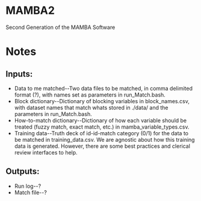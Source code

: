 # MAMBA2
Second Generation of the MAMBA Software

# Notes

## Inputs: 

* Data to me matched--Two data files to be matched, in comma delimited format (?), with names set as parameters in run_Match.bash. 
* Block dictionary--Dictionary of blocking variables in block_names.csv, with dataset names that match whats stored in ./data/ and the parameters in run_Match.bash.
* How-to-match dictionary--Dictionary of how each variable should be treated (fuzzy match, exact match, etc.) in mamba_variable_types.csv. 
* Training data--Truth deck of id-id-match category (0/1) for the data to be matched in training_data.csv. We are agnostic about how this training data is generated. However, there are some best practices and clerical review interfaces to help. 

## Outputs:

* Run log--?
* Match file--?


